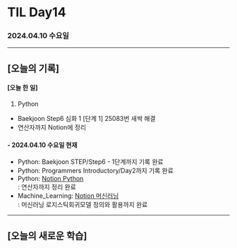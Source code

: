 # TIL Day14
### 2024.04.10 수요일

---

## [오늘의 기록]

#### [오늘 한 일]
1. Python
- Baekjoon Step6 심화 1 [단계 1] 25083번 새싹 해결
- 연산자까지 Notion에 정리

#### - 2024.04.10 수요일 현재
- Python: Baekjoon STEP/Step6 - 1단계까지 기록 완료
- Python: Programmers Introductory/Day2까지 기록 완료  
- Python: [Notion Python](https://handsome-umbrella-c52.notion.site/Python-6d76c849802f40adb35ca7366565e1e8?pvs=4)  
: 연산자까지 정리 완료
- Machine_Learning: [Notion 머신러닝](https://handsome-umbrella-c52.notion.site/a887c58b105a44d287c8f5d045e56f4e?pvs=4)  
: 머신러닝 로지스틱회귀모델 정의와 활용까지 완료

---
## [오늘의 새로운 학습]